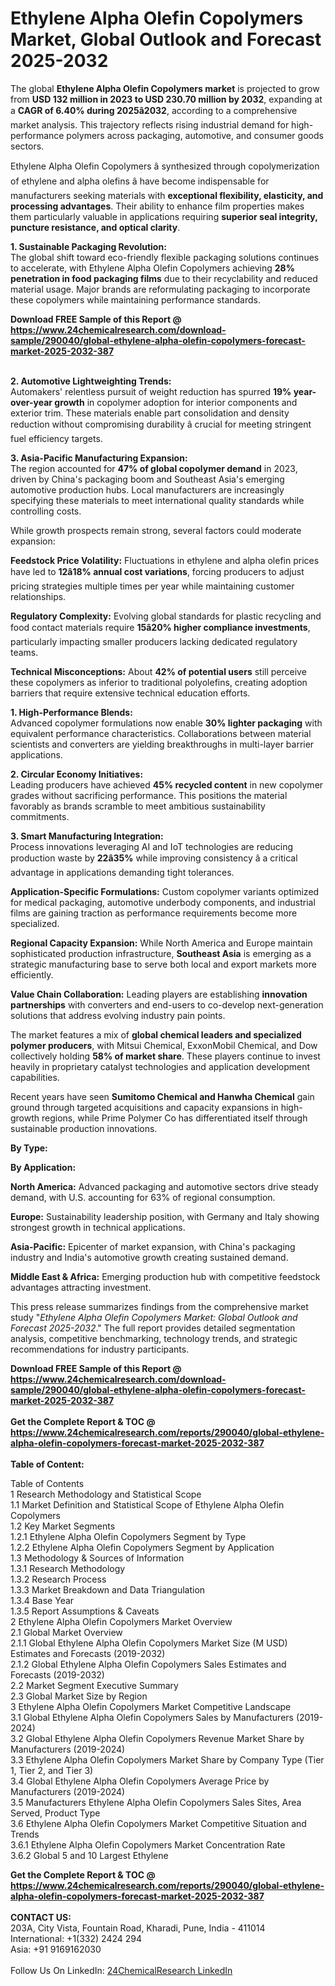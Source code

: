 <h1>Ethylene Alpha Olefin Copolymers Market, Global Outlook and Forecast 2025-2032</h1><p>The global <strong>Ethylene Alpha Olefin Copolymers market</strong> is projected to grow from <strong>USD 132 million in 2023 to USD 230.70 million by 2032</strong>, expanding at a <strong>CAGR of 6.40% during 2025â2032</strong>, according to a comprehensive market analysis. This trajectory reflects rising industrial demand for high-performance polymers across packaging, automotive, and consumer goods sectors.</p><p>Ethylene Alpha Olefin Copolymers â synthesized through copolymerization of ethylene and alpha olefins â have become indispensable for manufacturers seeking materials with <strong>exceptional flexibility, elasticity, and processing advantages</strong>. Their ability to enhance film properties makes them particularly valuable in applications requiring <strong>superior seal integrity, puncture resistance, and optical clarity</strong>.</p><p><strong>1. Sustainable Packaging Revolution:</strong><br>
The global shift toward eco-friendly flexible packaging solutions continues to accelerate, with Ethylene Alpha Olefin Copolymers achieving <strong>28% penetration in food packaging films</strong> due to their recyclability and reduced material usage. Major brands are reformulating packaging to incorporate these copolymers while maintaining performance standards.</p><div><b>Download FREE Sample of this Report @ 
            <a href="https://www.24chemicalresearch.com/download-sample/290040/global-ethylene-alpha-olefin-copolymers-forecast-market-2025-2032-387">
            https://www.24chemicalresearch.com/download-sample/290040/global-ethylene-alpha-olefin-copolymers-forecast-market-2025-2032-387</a></b></div><br><p><strong>2. Automotive Lightweighting Trends:</strong><br>
Automakers' relentless pursuit of weight reduction has spurred <strong>19% year-over-year growth</strong> in copolymer adoption for interior components and exterior trim. These materials enable part consolidation and density reduction without compromising durability â crucial for meeting stringent fuel efficiency targets.</p><p><strong>3. Asia-Pacific Manufacturing Expansion:</strong><br>
The region accounted for <strong>47% of global copolymer demand</strong> in 2023, driven by China's packaging boom and Southeast Asia's emerging automotive production hubs. Local manufacturers are increasingly specifying these materials to meet international quality standards while controlling costs.</p><p>While growth prospects remain strong, several factors could moderate expansion:</p><p><strong>Feedstock Price Volatility:</strong> Fluctuations in ethylene and alpha olefin prices have led to <strong>12â18% annual cost variations</strong>, forcing producers to adjust pricing strategies multiple times per year while maintaining customer relationships.</p><p><strong>Regulatory Complexity:</strong> Evolving global standards for plastic recycling and food contact materials require <strong>15â20% higher compliance investments</strong>, particularly impacting smaller producers lacking dedicated regulatory teams.</p><p><strong>Technical Misconceptions:</strong> About <strong>42% of potential users</strong> still perceive these copolymers as inferior to traditional polyolefins, creating adoption barriers that require extensive technical education efforts.</p><p><strong>1. High-Performance Blends:</strong><br>
Advanced copolymer formulations now enable <strong>30% lighter packaging</strong> with equivalent performance characteristics. Collaborations between material scientists and converters are yielding breakthroughs in multi-layer barrier applications.</p><p><strong>2. Circular Economy Initiatives:</strong><br>
Leading producers have achieved <strong>45% recycled content</strong> in new copolymer grades without sacrificing performance. This positions the material favorably as brands scramble to meet ambitious sustainability commitments.</p><p>

</p><p><strong>3. Smart Manufacturing Integration:</strong><br>
Process innovations leveraging AI and IoT technologies are reducing production waste by <strong>22â35%</strong> while improving consistency â a critical advantage in applications demanding tight tolerances.</p><p><strong>Application-Specific Formulations:</strong> Custom copolymer variants optimized for medical packaging, automotive underbody components, and industrial films are gaining traction as performance requirements become more specialized.</p><p><strong>Regional Capacity Expansion:</strong> While North America and Europe maintain sophisticated production infrastructure, <strong>Southeast Asia</strong> is emerging as a strategic manufacturing base to serve both local and export markets more efficiently.</p><p><strong>Value Chain Collaboration:</strong> Leading players are establishing <strong>innovation partnerships</strong> with converters and end-users to co-develop next-generation solutions that address evolving industry pain points.</p><p>The market features a mix of <strong>global chemical leaders and specialized polymer producers</strong>, with Mitsui Chemical, ExxonMobil Chemical, and Dow collectively holding <strong>58% of market share</strong>. These players continue to invest heavily in proprietary catalyst technologies and application development capabilities.</p><p>Recent years have seen <strong>Sumitomo Chemical and Hanwha Chemical</strong> gain ground through targeted acquisitions and capacity expansions in high-growth regions, while Prime Polymer Co has differentiated itself through sustainable production innovations.</p><p><strong>By Type:</strong></p><p><strong>By Application:</strong></p><p><strong>North America:</strong> Advanced packaging and automotive sectors drive steady demand, with U.S. accounting for 63% of regional consumption.</p><p><strong>Europe:</strong> Sustainability leadership position, with Germany and Italy showing strongest growth in technical applications.</p><p><strong>Asia-Pacific:</strong> Epicenter of market expansion, with China's packaging industry and India's automotive growth creating sustained demand.</p><p><strong>Middle East &amp; Africa:</strong> Emerging production hub with competitive feedstock advantages attracting investment.</p><p>This press release summarizes findings from the comprehensive market study "<em>Ethylene Alpha Olefin Copolymers Market: Global Outlook and Forecast 2025-2032</em>." The full report provides detailed segmentation analysis, competitive benchmarking, technology trends, and strategic recommendations for industry participants.</p><div><b>Download FREE Sample of this Report @ 
            <a href="https://www.24chemicalresearch.com/download-sample/290040/global-ethylene-alpha-olefin-copolymers-forecast-market-2025-2032-387">
            https://www.24chemicalresearch.com/download-sample/290040/global-ethylene-alpha-olefin-copolymers-forecast-market-2025-2032-387</a></b></div><br><div><b>Get the Complete Report & TOC @ 
            <a href="https://www.24chemicalresearch.com/reports/290040/global-ethylene-alpha-olefin-copolymers-forecast-market-2025-2032-387">
            https://www.24chemicalresearch.com/reports/290040/global-ethylene-alpha-olefin-copolymers-forecast-market-2025-2032-387</a></b></div><br>
            <b>Table of Content:</b><p>Table of Contents<br />
1 Research Methodology and Statistical Scope<br />
1.1 Market Definition and Statistical Scope of Ethylene Alpha Olefin Copolymers<br />
1.2 Key Market Segments<br />
1.2.1 Ethylene Alpha Olefin Copolymers Segment by Type<br />
1.2.2 Ethylene Alpha Olefin Copolymers Segment by Application<br />
1.3 Methodology & Sources of Information<br />
1.3.1 Research Methodology<br />
1.3.2 Research Process<br />
1.3.3 Market Breakdown and Data Triangulation<br />
1.3.4 Base Year<br />
1.3.5 Report Assumptions & Caveats<br />
2 Ethylene Alpha Olefin Copolymers Market Overview<br />
2.1 Global Market Overview<br />
2.1.1 Global Ethylene Alpha Olefin Copolymers Market Size (M USD) Estimates and Forecasts (2019-2032)<br />
2.1.2 Global Ethylene Alpha Olefin Copolymers Sales Estimates and Forecasts (2019-2032)<br />
2.2 Market Segment Executive Summary<br />
2.3 Global Market Size by Region<br />
3 Ethylene Alpha Olefin Copolymers Market Competitive Landscape<br />
3.1 Global Ethylene Alpha Olefin Copolymers Sales by Manufacturers (2019-2024)<br />
3.2 Global Ethylene Alpha Olefin Copolymers Revenue Market Share by Manufacturers (2019-2024)<br />
3.3 Ethylene Alpha Olefin Copolymers Market Share by Company Type (Tier 1, Tier 2, and Tier 3)<br />
3.4 Global Ethylene Alpha Olefin Copolymers Average Price by Manufacturers (2019-2024)<br />
3.5 Manufacturers Ethylene Alpha Olefin Copolymers Sales Sites, Area Served, Product Type<br />
3.6 Ethylene Alpha Olefin Copolymers Market Competitive Situation and Trends<br />
3.6.1 Ethylene Alpha Olefin Copolymers Market Concentration Rate<br />
3.6.2 Global 5 and 10 Largest Ethylene </p><div><b>Get the Complete Report & TOC @ 
            <a href="https://www.24chemicalresearch.com/reports/290040/global-ethylene-alpha-olefin-copolymers-forecast-market-2025-2032-387">
            https://www.24chemicalresearch.com/reports/290040/global-ethylene-alpha-olefin-copolymers-forecast-market-2025-2032-387</a></b></div><br><b>CONTACT US:</b><br>
            203A, City Vista, Fountain Road, Kharadi, Pune, India - 411014<br>
            International: +1(332) 2424 294<br>
            Asia: +91 9169162030 <br><br>
            Follow Us On LinkedIn: <a href="https://www.linkedin.com/company/24chemicalresearch/">24ChemicalResearch LinkedIn</a>